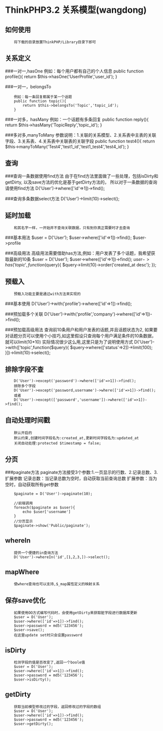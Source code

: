 ThinkPHP3.2 关系模型(wangdong)
================================
如何使用
----------------------------------------
        将下载的目录放置ThinkPHP/Library目录下即可
		
关系定义
---------------------------------
###一对一,hasOne
        例如：每个用户都有自己的个人信息
        public function profile(){
            return $this->hasOne('UserProfile','user_id');
        }
		
###一对一，belongsTo

        例如：每一条回复都属于某一个话题
        public function topic(){
            return $this->belongsTo('Topic','topic_id');
        }
		
###一对多，hasMany
        例如：一个话题有多条回复
        public function reply(){
            return $this->hasMany('TopicReply','topic_id');
        }
		
###多对多,manyToMany
        参数说明：1.关联的关系模型、2.关系表中主表的关联字段、3.关系表、4.关系表中关联表的关联字段
        public function test4(){
            return $this->manyToMany('Test4','test1_id','test1_test4','test4_id');
        }
		
查询
--------------------------------------------------------
###查询一条数据使用find方法
        由于在find方法里面做了一些处理，包括isDirty和getDirty,
        以及save方法的优化是基于getDirty方法的，
        所以对于一条数据的查询请使用find方法
        D('User')->where(['id'=>1])->find();
		
###查询多条数据select方法
        D('User')->limit(10)->select();
		
延时加载
-----------------------------------------------
        和其名字一样，一开始并不查询关联数据，只有到你真正需要时才去查询
		
		
###基本用法
        $user = D('User');
        $user->where(['id'=>1])->find();
        $user->profile
		
###高级用法
        高级用法需要借助has方法,例如：用户发表了多个话题，我希望获取最新的10条
        $user = D('User');
        $user->where(['id'=>1])->find();
        $user->has('topic',function($query){
            $query->limit(10)->order('created_at desc');
        });
		
预载入
-------------------------------------------------
        预载入功能主要是通过with方法来实现的
		
###基本使用
        D('User')->with('profile')->where(['id'=>1])->find();
		
###预加载多个关联
        D('User')->with('profile','company')->where(['id'=>1])->find();
		
###预加载高级用法
        查询前10条用户和用户发表的话题,并且话题状态为2,
        如果要对话题分页可以使用个小技巧,如这里假设只查询每个用户满足条件的10条数据，
        就可以limit(10*10)
        实际情况很少这么用,这里只是为了说明使用方式
        D('User')->with(['topic',function($query){
            $query->where(['status'=>2])->limit(100);
        }])->limit(10)->select();
		
排除字段不查
-----------------------------------------------
        D('User')->except('password')->where(['id'=>1])->find();
        排除多个字段
        D('User')->except('password,username')->where(['id'=>1])->find();
        或者
        D('User')->except(['password','username'])->where(['id'=>1])->find();
		
自动处理时间戳
--------------------------------------------------
        默认开启的
        默认约束,创建时间字段名为:created_at,更新时间字段名为:updated_at
        关闭自动处理:protected $timestamp = false;
		
分页
--------------------------------------------------
###paginate方法
        paginate方法接受3个参数:1.一页显示的行数、2.记录总数、3.扩展参数
        记录总数：当记录总数为空时，自动获取当前查询总数
        扩展参数：当为空时，自动获取所有get参数

        $paginate = D('User')->paginate(10);

        //前端调用
        foreach($paginate as $user){
            echo $user['username']
        }
        //分页显示
        $paginate->show('Public/paginate');
		
whereIn
-----------------------------------------------------
        提供一个便捷的in查询方法
        D('User')->whereIn('id',[1,2,3,])->select();
		
mapWhere
-----------------------------------------------------
        使where查询也可以支持,$_map属性定义的映射关系
		
保存save优化
-----------------------------------------------------
        如果使用OO方式编写代码时，会使用getDirty来获取脏字段进行数据库更新
        $user = D('User');
        $user->where(['id'=>1])->find();
        $user->password = md5('123456');
        $user->save();
        在这里update set时只会设置password
		
isDirty
---------------------------------------------------------
        检测字段的值是否改变了,返回一个boole值
        $user = D('User');
        $user->where(['id'=>1])->find();
        $user->password = md5('123456');
        $user->isDirty();
		
getDirty
----------------------------------------------------------
        获取当前模型修改过的字段，返回修改过的字段的数组
        $user = D('User');
        $user->where(['id'=>1])->find();
        $user->password = md5('123456');
        $user->getDirty();




